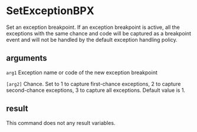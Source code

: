 ﻿# SetExceptionBPX

Set an exception breakpoint. If an exception breakpoint is active, all the exceptions with the same chance and code will be captured as a breakpoint event and will not be handled by the default exception handling policy.

## arguments

`arg1` Exception name or code of the new exception breakpoint

`[arg2]` Chance. Set to 1 to capture first-chance exceptions, 2 to capture second-chance exceptions, 3 to capture all exceptions. Default value is 1.

## result

This command does not any result variables.
